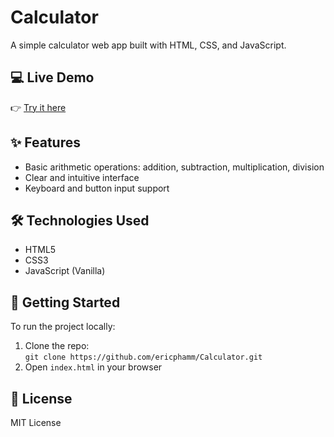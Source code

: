# Calculator

A simple calculator web app built with HTML, CSS, and JavaScript.

## 💻 Live Demo  
👉 [Try it here](https://ericphamm.github.io/Calculator/)

## ✨ Features
- Basic arithmetic operations: addition, subtraction, multiplication, division
- Clear and intuitive interface
- Keyboard and button input support

## 🛠️ Technologies Used
- HTML5
- CSS3
- JavaScript (Vanilla)

## 🚀 Getting Started
To run the project locally:
1. Clone the repo:  
   `git clone https://github.com/ericphamm/Calculator.git`
2. Open `index.html` in your browser

## 📄 License
MIT License
